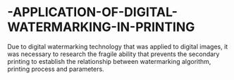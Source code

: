 # -APPLICATION-OF-DIGITAL-WATERMARKING-IN-PRINTING
Due to digital watermarking technology that was applied to digital  images, it was necessary to research the fragile ability that prevents the secondary  printing to establish the relationship between watermarking algorithm, printing  process and parameters.
